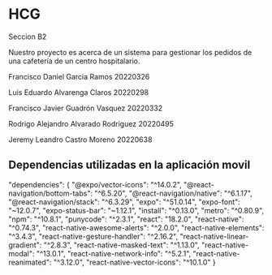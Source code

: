 # HCG
Seccion B2

Nuestro proyecto es acerca de un sistema para gestionar los pedidos de una cafetería de un centro hospitalario.

Francisco Daniel Garcia Ramos 20220326

Luis Eduardo Alvarenga Claros 20220298

Francisco Javier Guadrón Vasquez 20220332

Rodrigo Alejandro Alvarado Rodriguez 20220495

Jeremy Leandro Castro Moreno 20220638


## Dependencias utilizadas en la aplicación movil

"dependencies": {
    "@expo/vector-icons": "^14.0.2",
    "@react-navigation/bottom-tabs": "^6.5.20",
    "@react-navigation/native": "^6.1.17",
    "@react-navigation/stack": "^6.3.29",
    "expo": "^51.0.14",
    "expo-font": "~12.0.7",
    "expo-status-bar": "~1.12.1",
    "install": "^0.13.0",
    "metro": "^0.80.9",
    "npm": "^10.8.1",
    "punycode": "^2.3.1",
    "react": "18.2.0",
    "react-native": "^0.74.3",
    "react-native-awesome-alerts": "^2.0.0",
    "react-native-elements": "^3.4.3",
    "react-native-gesture-handler": "^2.16.2",
    "react-native-linear-gradient": "^2.8.3",
    "react-native-masked-text": "^1.13.0",
    "react-native-modal": "^13.0.1",
    "react-native-network-info": "^5.2.1",
    "react-native-reanimated": "^3.12.0",
    "react-native-vector-icons": "^10.1.0"
  }

